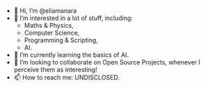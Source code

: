 - 👋 Hi, I’m @eliamanara
- 👀 I’m interested in a lot of stuff, including:
  - Maths & Physics,
  - Computer Science,
  - Programming & Scripting,
  - AI. 
- 🌱 I’m currently learning the basics of AI.
- 💞️ I’m looking to collaborate on Open Source Projects, whenever I perceive them as interesting!
- 📫 How to reach me: UNDISCLOSED.

<!---
eliamanara/eliamanara is a ✨ special ✨ repository because its `README.md` (this file) appears on your GitHub profile.
You can click the Preview link to take a look at your changes.
--->
